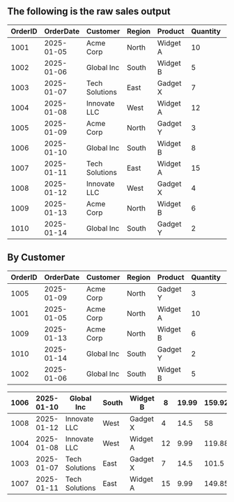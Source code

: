 ## The following is the raw sales output

|   OrderID | OrderDate   | Customer       | Region   | Product   |   Quantity |   UnitPrice |   TotalSales |
|-----------|-------------|----------------|----------|-----------|------------|-------------|--------------|
|      1001 | 2025-01-05  | Acme Corp      | North    | Widget A  |         10 |        9.99 |        99.9  |
|      1002 | 2025-01-06  | Global Inc     | South    | Widget B  |          5 |       19.99 |        99.95 |
|      1003 | 2025-01-07  | Tech Solutions | East     | Gadget X  |          7 |       14.5  |       101.5  |
|      1004 | 2025-01-08  | Innovate LLC   | West     | Widget A  |         12 |        9.99 |       119.88 |
|      1005 | 2025-01-09  | Acme Corp      | North    | Gadget Y  |          3 |       29.99 |        89.97 |
|      1006 | 2025-01-10  | Global Inc     | South    | Widget B  |          8 |       19.99 |       159.92 |
|      1007 | 2025-01-11  | Tech Solutions | East     | Widget A  |         15 |        9.99 |       149.85 |
|      1008 | 2025-01-12  | Innovate LLC   | West     | Gadget X  |          4 |       14.5  |        58    |
|      1009 | 2025-01-13  | Acme Corp      | North    | Widget B  |          6 |       19.99 |       119.94 |
|      1010 | 2025-01-14  | Global Inc     | South    | Gadget Y  |          2 |       29.99 |        59.98 |

## By Customer

|   OrderID | OrderDate   | Customer   | Region   | Product   |   Quantity |   UnitPrice |   TotalSales |
|-----------|-------------|------------|----------|-----------|------------|-------------|--------------|
|      1005 | 2025-01-09  | Acme Corp  | North    | Gadget Y  |          3 |       29.99 |        89.97 |
|      1001 | 2025-01-05  | Acme Corp  | North    | Widget A  |         10 |        9.99 |        99.9  |
|      1009 | 2025-01-13  | Acme Corp  | North    | Widget B  |          6 |       19.99 |       119.94 |
|      1010 | 2025-01-14  | Global Inc | South    | Gadget Y  |          2 |       29.99 |        59.98 |
|      1002 | 2025-01-06  | Global Inc | South    | Widget B  |          5 |       19.99 |        99.95 |

|   1006 | 2025-01-10   | Global Inc     | South   | Widget B   |   8 |   19.99 |   159.92 |
|--------|--------------|----------------|---------|------------|-----|---------|----------|
|   1008 | 2025-01-12   | Innovate LLC   | West    | Gadget X   |   4 |   14.5  |    58    |
|   1004 | 2025-01-08   | Innovate LLC   | West    | Widget A   |  12 |    9.99 |   119.88 |
|   1003 | 2025-01-07   | Tech Solutions | East    | Gadget X   |   7 |   14.5  |   101.5  |
|   1007 | 2025-01-11   | Tech Solutions | East    | Widget A   |  15 |    9.99 |   149.85 |